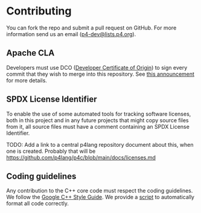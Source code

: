 # Contributing

You can fork the repo and submit a pull request on GitHub. For more information
send us an email (p4-dev@lists.p4.org).

## Apache CLA

Developers must use DCO ([Developer Certificate of
Origin](https://en.wikipedia.org/wiki/Developer_Certificate_of_Origin))
to sign every commit that they wish to merge into this repository.
See [this
announcement](https://lists.p4.org/g/p4-announce/topic/github_contributor_license/107784276)
for more details.

## SPDX License Identifier

To enable the use of some automated tools for tracking software
licenses, both in this project and in any future projects that might
copy source files from it, all source files must have a comment
containing an SPDX License Identifier.

TODO: Add a link to a central p4lang repository document about this,
when one is created.  Probably that will be
https://github.com/p4lang/p4c/blob/main/docs/licenses.md

## Coding guidelines

Any contribution to the C++ core code must respect the coding guidelines.
We follow the [Google C++ Style Guide](https://google.github.io/styleguide/cppguide.html).
We provide a [script](format.sh) to automatically format all code correctly.
